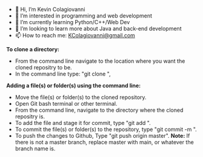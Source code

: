 - 👋 Hi, I’m Kevin Colagiovanni
- 👀 I’m interested in programming and web development
- 🌱 I’m currently learning Python/C++/Web Dev
- 💞️ I’m looking to learn more about Java and back-end development
- 📫 How to reach me: KColagiovanni@gmail.com

**To clone a directory:**
- From the command line navigate to the location where you want the cloned repositry to be.
- In the command line type: "git clone <link from repository>",

**Adding a file(s) or folder(s) using the command line:**
- Move the file(s) or folder(s) to the cloned repository.
- Open Git bash terminal or other terminal.
- From the command line, navigate to the directory where the cloned repositry is.
- To add the file and stage it for commit, type "git add <filename-or-folder-to-be-added>".
- To commit the file(s) or folder(s) to the repository, type "git commit -m <filename-or-folder-to-be-added>".
- To push the changes to Github, Type "git push origin master". **Note:** If there is not a master branch, replace master with main, or whatever the branch name is.

<!---
KColagiovanni/KColagiovanni is a ✨ special ✨ repository because its `README.md` (this file) appears on your GitHub profile.
You can click the Preview link to take a look at your changes.
--->
